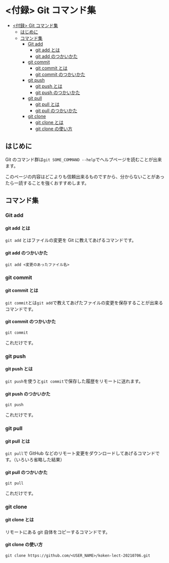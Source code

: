 # <付録> Git コマンド集

-   [<付録> Git コマンド集](#付録-git-コマンド集)
    -   [はじめに](#はじめに)
    -   [コマンド集](#コマンド集)
        -   [Git add](#git-add)
            -   [git add とは](#git-add-とは)
            -   [git add のつかいかた](#git-add-のつかいかた)
        -   [git commit](#git-commit)
            -   [git commit とは](#git-commit-とは)
            -   [git commit のつかいかた](#git-commit-のつかいかた)
        -   [git push](#git-push)
            -   [git push とは](#git-push-とは)
            -   [git push のつかいかた](#git-push-のつかいかた)
        -   [git pull](#git-pull)
            -   [git pull とは](#git-pull-とは)
            -   [git pull のつかいかた](#git-pull-のつかいかた)
        -   [git clone](#git-clone)
            -   [git clone とは](#git-clone-とは)
            -   [git clone の使い方](#git-clone-の使い方)

## はじめに

Git のコマンド群は`git SOME_COMMAND --help`でヘルプページを読むことが出来ます。

このページの内容はどこよりも信頼出来るものですから、分からないことがあったら一読することを強くおすすめします。

## コマンド集

### Git add

#### git add とは

`git add` とはファイルの変更を Git に教えてあげるコマンドです。

#### git add のつかいかた

```
git add <変更のあったファイル名>
```

### git commit

#### git commit とは

`git commit`とは`git add`で教えてあげたファイルの変更を保存することが出来るコマンドです。

#### git commit のつかいかた

```
git commit
```

これだけです。

### git push

#### git push とは

`git push`を使うと`git commit`で保存した履歴をリモートに送れます。

#### git push のつかいかた

```
git push
```

これだけです。

### git pull

#### git pull とは

`git pull`で GitHub などのリモート変更をダウンロードしてあげるコマンドです。（いろいろ省略した結果）

#### git pull のつかいかた

```
git pull
```

これだけです。

### git clone

#### git clone とは

リモートにある git 自体をコピーするコマンドです。

#### git clone の使い方

```
git clone https://github.com/<USER_NAME>/koken-lect-20210706.git
```

